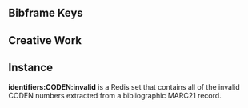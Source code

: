 Bibframe Keys 
-------------

## Creative Work



## Instance

**identifiers:CODEN:invalid** is a Redis set that contains all 
of the invalid CODEN numbers extracted from a bibliographic
MARC21 record. 
